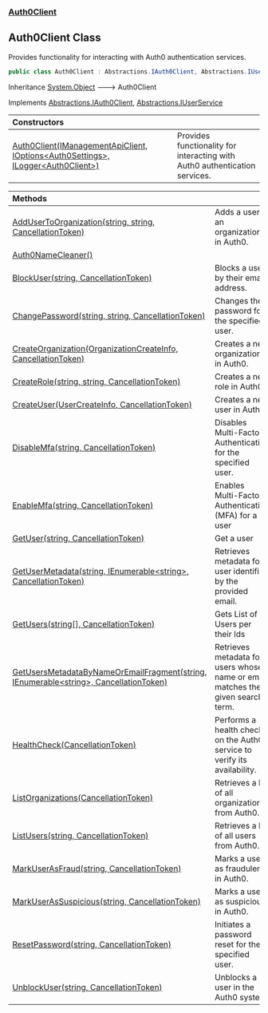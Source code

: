 ### [Auth0Client](../index.md 'Auth0Client')

## Auth0Client Class

Provides functionality for interacting with Auth0 authentication services\.

```csharp
public class Auth0Client : Abstractions.IAuth0Client, Abstractions.IUserService
```

Inheritance [System\.Object](https://learn.microsoft.com/en-us/dotnet/api/system.object 'System\.Object') &#129106; Auth0Client

Implements [Abstractions\.IAuth0Client](https://learn.microsoft.com/en-us/dotnet/api/abstractions.iauth0client 'Abstractions\.IAuth0Client'), [Abstractions\.IUserService](https://learn.microsoft.com/en-us/dotnet/api/abstractions.iuserservice 'Abstractions\.IUserService')

| Constructors | |
| :--- | :--- |
| [Auth0Client\(IManagementApiClient, IOptions&lt;Auth0Settings&gt;, ILogger&lt;Auth0Client&gt;\)](Auth0Client(IManagementApiClient,IOptions_Auth0Settings_,ILogger_Auth0Client_).md 'global::Auth0Client\.Auth0Client\.Auth0Client\(Auth0\.ManagementApi\.IManagementApiClient, Microsoft\.Extensions\.Options\.IOptions\<Abstractions\.Auth0Settings\>, Microsoft\.Extensions\.Logging\.ILogger\<global::Auth0Client\.Auth0Client\>\)') | Provides functionality for interacting with Auth0 authentication services\. |

| Methods | |
| :--- | :--- |
| [AddUserToOrganization\(string, string, CancellationToken\)](AddUserToOrganization(string,string,CancellationToken).md 'global::Auth0Client\.Auth0Client\.AddUserToOrganization\(string, string, System\.Threading\.CancellationToken\)') | Adds a user to an organization in Auth0\. |
| [Auth0NameCleaner\(\)](Auth0NameCleaner().md 'global::Auth0Client\.Auth0Client\.Auth0NameCleaner\(\)') | |
| [BlockUser\(string, CancellationToken\)](BlockUser(string,CancellationToken).md 'global::Auth0Client\.Auth0Client\.BlockUser\(string, System\.Threading\.CancellationToken\)') | Blocks a user by their email address\. |
| [ChangePassword\(string, string, CancellationToken\)](ChangePassword(string,string,CancellationToken).md 'global::Auth0Client\.Auth0Client\.ChangePassword\(string, string, System\.Threading\.CancellationToken\)') | Changes the password for the specified user\. |
| [CreateOrganization\(OrganizationCreateInfo, CancellationToken\)](CreateOrganization(OrganizationCreateInfo,CancellationToken).md 'global::Auth0Client\.Auth0Client\.CreateOrganization\(Abstractions\.OrganizationCreateInfo, System\.Threading\.CancellationToken\)') | Creates a new organization in Auth0\. |
| [CreateRole\(string, string, CancellationToken\)](CreateRole(string,string,CancellationToken).md 'global::Auth0Client\.Auth0Client\.CreateRole\(string, string, System\.Threading\.CancellationToken\)') | Creates a new role in Auth0\. |
| [CreateUser\(UserCreateInfo, CancellationToken\)](CreateUser(UserCreateInfo,CancellationToken).md 'global::Auth0Client\.Auth0Client\.CreateUser\(Abstractions\.UserCreateInfo, System\.Threading\.CancellationToken\)') | Creates a new user in Auth0\. |
| [DisableMfa\(string, CancellationToken\)](DisableMfa(string,CancellationToken).md 'global::Auth0Client\.Auth0Client\.DisableMfa\(string, System\.Threading\.CancellationToken\)') | Disables Multi\-Factor Authentication for the specified user\. |
| [EnableMfa\(string, CancellationToken\)](EnableMfa(string,CancellationToken).md 'global::Auth0Client\.Auth0Client\.EnableMfa\(string, System\.Threading\.CancellationToken\)') | Enables Multi\-Factor Authentication \(MFA\) for a user |
| [GetUser\(string, CancellationToken\)](GetUser(string,CancellationToken).md 'global::Auth0Client\.Auth0Client\.GetUser\(string, System\.Threading\.CancellationToken\)') | Get a user |
| [GetUserMetadata\(string, IEnumerable&lt;string&gt;, CancellationToken\)](GetUserMetadata(string,IEnumerable_string_,CancellationToken).md 'global::Auth0Client\.Auth0Client\.GetUserMetadata\(string, System\.Collections\.Generic\.IEnumerable\<string\>, System\.Threading\.CancellationToken\)') | Retrieves metadata for a user identified by the provided email\. |
| [GetUsers\(string\[\], CancellationToken\)](GetUsers(string[],CancellationToken).md 'global::Auth0Client\.Auth0Client\.GetUsers\(string\[\], System\.Threading\.CancellationToken\)') | Gets List of Users per their Ids |
| [GetUsersMetadataByNameOrEmailFragment\(string, IEnumerable&lt;string&gt;, CancellationToken\)](GetUsersMetadataByNameOrEmailFragment(string,IEnumerable_string_,CancellationToken).md 'global::Auth0Client\.Auth0Client\.GetUsersMetadataByNameOrEmailFragment\(string, System\.Collections\.Generic\.IEnumerable\<string\>, System\.Threading\.CancellationToken\)') | Retrieves metadata for users whose name or email matches the given search term\. |
| [HealthCheck\(CancellationToken\)](HealthCheck(CancellationToken).md 'global::Auth0Client\.Auth0Client\.HealthCheck\(System\.Threading\.CancellationToken\)') | Performs a health check on the Auth0 service to verify its availability\. |
| [ListOrganizations\(CancellationToken\)](ListOrganizations(CancellationToken).md 'global::Auth0Client\.Auth0Client\.ListOrganizations\(System\.Threading\.CancellationToken\)') | Retrieves a list of all organizations from Auth0\. |
| [ListUsers\(string, CancellationToken\)](ListUsers(string,CancellationToken).md 'global::Auth0Client\.Auth0Client\.ListUsers\(string, System\.Threading\.CancellationToken\)') | Retrieves a list of all users from Auth0\. |
| [MarkUserAsFraud\(string, CancellationToken\)](MarkUserAsFraud(string,CancellationToken).md 'global::Auth0Client\.Auth0Client\.MarkUserAsFraud\(string, System\.Threading\.CancellationToken\)') | Marks a user as fraudulent in Auth0\. |
| [MarkUserAsSuspicious\(string, CancellationToken\)](MarkUserAsSuspicious(string,CancellationToken).md 'global::Auth0Client\.Auth0Client\.MarkUserAsSuspicious\(string, System\.Threading\.CancellationToken\)') | Marks a user as suspicious in Auth0\. |
| [ResetPassword\(string, CancellationToken\)](ResetPassword(string,CancellationToken).md 'global::Auth0Client\.Auth0Client\.ResetPassword\(string, System\.Threading\.CancellationToken\)') | Initiates a password reset for the specified user\. |
| [UnblockUser\(string, CancellationToken\)](UnblockUser(string,CancellationToken).md 'global::Auth0Client\.Auth0Client\.UnblockUser\(string, System\.Threading\.CancellationToken\)') | Unblocks a user in the Auth0 system\. |
